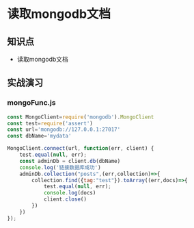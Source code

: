 读取mongodb文档
================

## 知识点
- 读取mongodb文档

## 实战演习
### mongoFunc.js
```javascript
const MongoClient=require('mongodb').MongoClient
const test=require('assert')
const url='mongodb://127.0.0.1:27017'
const dbName='mydata'

MongoClient.connect(url, function(err, client) {
    test.equal(null, err);
    const adminDb = client.db(dbName)
    console.log('链接数据库成功')
    adminDb.collection("posts",(err,collection)=>{
        collection.find({tag:"test"}).toArray((err,docs)=>{
            test.equal(null, err);
            console.log(docs)
            client.close()
        })
    })
});
```

